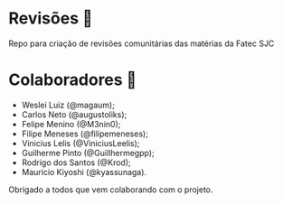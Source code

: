 # Revisões :eyes:

Repo para criação de revisões comunitárias das matérias da Fatec SJC

# Colaboradores :construction_worker:

* Weslei Luiz (@magaum);
* Carlos Neto (@augustoliks);
* Felipe Menino (@M3nin0);
* Filipe Meneses (@filipemeneses);
* Vinicius Lelis (@ViniciusLeelis);
* Guilherme Pinto (@Guillhermegpp);
* Rodrigo dos Santos (@Krod);
* Mauricio Kiyoshi (@kyassunaga).

Obrigado a todos que vem colaborando com o projeto.
